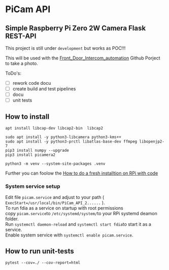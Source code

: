# PiCam API

## Simple Raspberry Pi Zero 2W  Camera Flask REST-API

This project is still under `development` but works as POC!!!  

This will be used with the [Front_Door_Intercom_automation](https://github.com/OliverDrechsler/front_door_intercom_automation) Github Porject to take a photo.

ToDo's:

- [ ] rework code docu
- [ ] create build and test pipelines
- [ ] docu
- [ ] unit tests

## How to install

```
apt install libcap-dev libcap2-bin  libcap2

sudo apt install -y python3-libcamera python3-kms++
sudo apt install -y python3-prctl libatlas-base-dev ffmpeg libopenjp2-7
pip3 install numpy --upgrade
pip3 install picamera2

python3 -m venv --system-site-packages .venv
```
Further you can foolow the [How to do a fresh installtion on RPi with code](How_to_install_fresh_RPi_with_code.md)

### System service setup
Edit file `picam.service` and adjust to your path ( `ExecStart=/usr/local/bin/PiCam_API_2......` ).  
To run fdia as a service on startup with root permissions  
copy `picam.service`to `/etc/systemd/system/`to your RPi systemd deamon folder.  
Run `systemctl daemon-reload` and `systemctl start fdia`to start it as a service.  
Enable system service with `systemctl enable picam.service`.

## How to run unit-tests
`pytest --cov=./ --cov-report=html`